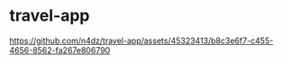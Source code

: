 # travel-app

https://github.com/n4dz/travel-app/assets/45323413/b8c3e6f7-c455-4656-8562-fa267e806790
